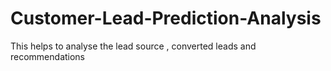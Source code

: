 # Customer-Lead-Prediction-Analysis
This helps to analyse the lead source , converted leads and recommendations
